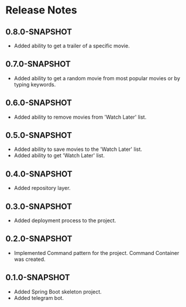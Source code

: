 # Release Notes

## 0.8.0-SNAPSHOT

* Added ability to get a trailer of a specific movie.

## 0.7.0-SNAPSHOT

* Added ability to get a random movie from 
most popular movies or by typing keywords.

## 0.6.0-SNAPSHOT

* Added ability to remove movies from 'Watch Later' list. 

## 0.5.0-SNAPSHOT

* Added ability to save movies to the 'Watch Later' list.
* Added ability to get 'Watch Later' list.

## 0.4.0-SNAPSHOT

* Added repository layer.

## 0.3.0-SNAPSHOT

* Added deployment process to the project.

## 0.2.0-SNAPSHOT

* Implemented Command pattern for the project. Command Container was created.

## 0.1.0-SNAPSHOT

* Added Spring Boot skeleton project.
* Added telegram bot. 

